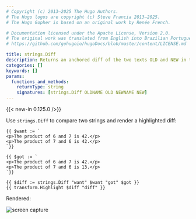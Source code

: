 ```yaml
---
# Copyright (c) 2013–2025 The Hugo Authors.
# The Hugo logos are copyright (c) Steve Francia 2013–2025.
# The Hugo Gopher is based on an original work by Renée French.

# Documentation licensed under the Apache License, Version 2.0.
# The original work was translated from English into Brazilian Portuguese.
# https://github.com/gohugoio/hugoDocs/blob/master/content/LICENSE.md

title: strings.Diff
description: Returns an anchored diff of the two texts OLD and NEW in the unified diff format. If OLD and NEW are identical, returns an empty string.
categories: []
keywords: []
params:
  functions_and_methods:
    returnType: string
    signatures: [strings.Diff OLDNAME OLD NEWNAME NEW]
---
```


{{< new-in 0.125.0 />}}

Use `strings.Diff` to compare two strings and render a highlighted diff:

```go-html-template
{{ $want := `
<p>The product of 6 and 7 is 42.</p>
<p>The product of 7 and 6 is 42.</p>
`}}

{{ $got := `
<p>The product of 6 and 7 is 42.</p>
<p>The product of 7 and 6 is 13.</p>
`}}

{{ $diff := strings.Diff "want" $want "got" $got }}
{{ transform.Highlight $diff "diff" }}
```

Rendered:

![screen capture](diff-screen-capture.png)
